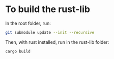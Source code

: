 # To build the rust-lib

In the root folder, run:

``` bash
git submodule update --init --recursive
```

Then, with rust installed, run in the rust-lib folder:

``` bash
cargo build
```
